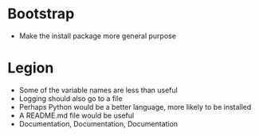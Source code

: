 # Bootstrap

- Make the install package more general purpose

# Legion

- Some of the variable names are less than useful
- Logging should also go to a file
- Perhaps Python would be a better language, more likely to be installed
- A README.md file would be useful
- Documentation, Documentation, Documentation
